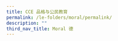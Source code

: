 ```yaml
---
title: CCE 品格与公民教育
permalink: /le-folders/moral/permalink/
description: ""
third_nav_title: Moral 德
---
```

